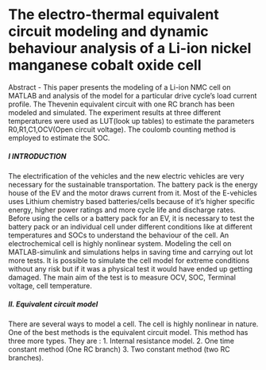 <html>
<h1>The electro-thermal equivalent circuit modeling and dynamic behaviour analysis of a Li-ion nickel manganese cobalt oxide cell</h1>
<p> Abstract - This paper presents the modeling of a Li-ion NMC cell on MATLAB and analysis of the model for a particular drive cycle’s load current profile. The Thevenin equivalent circuit with one RC branch has been modeled and simulated. The experiment results at three different temperatures were used as LUT(look up tables) to estimate the parameters R0,R1,C1,OCV(Open circuit voltage). The coulomb counting method is employed to estimate the SOC.</p>
<h5>I INTRODUCTION</h5>
<p>The electrification of the vehicles and the new electric vehicles are very necessary for the sustainable transportation. The battery pack is the energy house of the EV and the motor draws current from it. Most of the E-vehicles uses Lithium chemistry based batteries/cells because of it’s higher specific energy, higher power ratings and more cycle life and discharge rates. Before using the cells or a battery pack for an EV, it is necessary to test the battery pack or an individual cell under different conditions like at different temperatures and SOCs to understand the behaviour of the cell. An electrochemical cell is highly nonlinear system. Modeling the cell on MATLAB-simulink and simulations helps in saving time and carrying out lot more tests. It is possible to simulate the cell model for extreme conditions without any risk but if it was a physical test it would have ended up getting damaged. The main aim of the test is to measure OCV, SOC, Terminal voltage, cell temperature.</p>
<h5>II. Equivalent circuit model</h5>
There are several ways to model a cell. The cell is highly nonlinear in nature. One of the best methods is the equivalent circuit model. This method has three more types. They are : 1. Internal resistance model. 2. One time constant method (One RC branch) 3. Two constant method (two RC branches).</p>  
</html>

